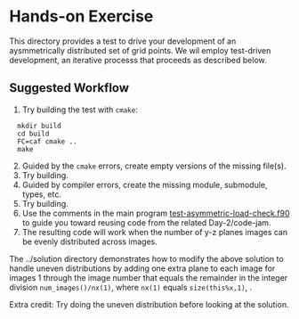 Hands-on Exercise
=================

This directory provides a test to drive your development of an
aysmmetrically distributed set of grid points.  We wil employ
test-driven development, an iterative processs that proceeds
as described below.

Suggested Workflow
------------------
1. Try building the test with `cmake`:
```
  mkdir build
  cd build
  FC=caf cmake ..
  make
```
2. Guided by the `cmake` errors,  create empty versions of the missing file(s).
3. Try building.
3. Guided by compiler errors, create the missing module, submodule, types, etc.
4. Try building.
5. Use the comments in the main program [test-asymmetric-load-check.f90] to
   guide you toward reusing code from the related Day-2/code-jam.
6. The resulting code will work when the number of y-z planes images can be
   evenly distributed across images.

The ../solution directory demonstrates how to modify the above solution to
handle uneven distributions by adding one extra plane to each image for
images 1 through the image number that equals the remainder in the integer
division `num_images()/nx(1)`, where `nx(1)` equals `size(this%x,1)`, .

Extra credit: Try doing the uneven distribution before looking at the solution.

[test-asymmetric-load-check.f90]: https://github.com/sourceryinstitute/si-nov-2018/blob/master/src/Day-3/hands-on/test-asymmetric-load-check.f90
